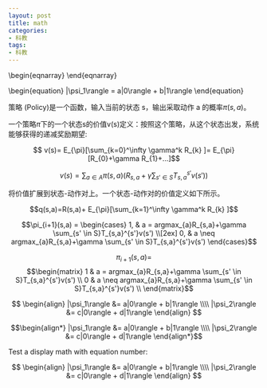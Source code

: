 ```yaml
---
layout: post
title: math
categories:
- 科教
tags:
- 科教
---
```


\begin{eqnarray} 
\end{eqnarray}

\begin{equation}
   |\psi_1\rangle = a|0\rangle + b|1\rangle
\end{equation}

策略 (Policy)是一个函数，输入当前的状态 s，输出采取动作 a 的概率$\pi(s,a)$。

一个策略$\pi$下的一个状态s的价值v(s)定义：按照这个策略，从这个状态出发，系统能够获得的递减奖励期望:

$$ v(s)= E_{\pi}[\sum_{k=0}^\infty \gamma^k R_{k} ]= E_{\pi}[R_{0}+\gamma R_{1}+...]$$

$$ v(s)= \sum_{a \in A}\pi(s,a)(R_{s,a}+\gamma\sum_{s' \in S}T_{s,a}^{s'}v(s') )$$

将价值扩展到状态-动作对上。一个状态-动作对的价值定义如下所示。

$$q(s,a)=R(s,a)+ E_{\pi}[\sum_{k=1}^\infty \gamma^k R_{k} ]$$

$$\pi_{i+1}(s,a) =
\begin{cases}
1,  & a = argmax_{a}R_{s,a}+\gamma \sum_{s' \in S}T_{s,a}^{s'}v(s') \\[2ex]
0,  & a \neq argmax_{a}R_{s,a}+\gamma \sum_{s' \in S}T_{s,a}^{s'}v(s') 
\end{cases}$$

$$\pi_{i+1}(s,a) =$$
$$\begin{matrix} 
 1  & a = argmax_{a}R_{s,a}+\gamma \sum_{s' \in S}T_{s,a}^{s'}v(s') \\ 
 0  & a \neq argmax_{a}R_{s,a}+\gamma \sum_{s' \in S}T_{s,a}^{s'}v(s') \\
\end{matrix}$$


$$
  \begin{align}
    |\psi_1\rangle &= a|0\rangle + b|1\rangle \\\\
    |\psi_2\rangle &= c|0\rangle + d|1\rangle
  \end{align}
$$


$$\begin{align*}
    |\psi_1\rangle &= a|0\rangle + b|1\rangle \\\\
    |\psi_2\rangle &= c|0\rangle + d|1\rangle
\end{align*}$$


Test a display math with equation number:

$$
\begin{align}
    |\psi_1\rangle &= a|0\rangle + b|1\rangle \\\\
    |\psi_2\rangle &= c|0\rangle + d|1\rangle
\end{align}
$$